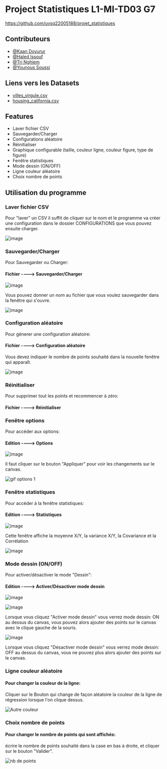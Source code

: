 
# Project Statistiques L1-MI-TD03 G7

https://github.com/uvsq22005188/projet_statistiques


## Contributeurs

- [@Kaan Doyurur](https://www.github.com/uvsq22005188)
- [@Haled Issouf](https://www.github.com/)
- [@Tri Nghiem](https://www.github.com/)
- [@Younous Soussi](https://www.github.com/)


## Liens vers les Datasets

 - [villes_virgule.csv](https://moodle.uvsq.fr/moodle2022/mod/resource/view.php?id=55489)
 - [housing_california.csv](https://www.kaggle.com/datasets/camnugent/california-housing-prices)
 

## Features

- Laver fichier CSV
- Sauvegarder/Charger
- Configurations aléatoire
- Réinitialiser
- Graphique configurable (taille, couleur ligne, couleur figure, type de figure)
- Fenêtre statistiques
- Mode dessin (ON/OFF)
- Ligne couleur aléatoire
- Choix nombre de points



## Utilisation du programme

### Laver fichier CSV
Pour "laver" un CSV il suffit de cliquer sur le nom et le programme va créer une configuration dans le dossier CONFIGURATIONS que vous pouvez ensuite charger.

![image](https://user-images.githubusercontent.com/71555245/162650340-b73834b8-64ea-4d38-890f-21768d671a85.png)

### Sauvegarder/Charger
Pour Sauvegarder ou Charger: 
#### Fichier ----> Sauvegarder/Charger

![image](https://user-images.githubusercontent.com/71555245/162649635-c548b079-928d-426d-865b-1bcfdcb0de7e.png)

Vous pouvez donner un nom au fichier que vous voulez sauvegarder dans la fenêtre qui s'ouvre.


![image](https://user-images.githubusercontent.com/71555245/162653485-e716897f-a538-40bc-b48f-39a1afc63a58.png)

### Configuration aléatoire
Pour génerer une configuration aléatoire:
#### Fichier ----> Configuration aléatoire

Vous devez indiquer le nombre de points souhaité dans la nouvelle fenêtre qui apparaît.

![image](https://user-images.githubusercontent.com/71555245/167167335-0c19f2cc-e330-4bd6-a770-8856673a86e4.png)


### Réinitialiser

Pour supprimer tout les points et recommencer à zéro:
#### Fichier ----> Réinitialiser


### Fenêtre options
Pour accéder aux options:
#### Edition ----> Options
![image](https://user-images.githubusercontent.com/71555245/162651551-0f689f69-30bf-4688-804c-d6714e77f737.png)

Il faut cliquer sur le bouton "Appliquer" pour voir les changements sur le canvas.

![gif options 1](https://user-images.githubusercontent.com/71555245/162650821-3ded4883-577e-4caf-a0a0-e8fde6b42710.gif)

### Fenêtre statistiques

Pour accéder à la fenêtre statistiques:
#### Edition ----> Statistiques 

![image](https://user-images.githubusercontent.com/71555245/162651599-94e8aa8b-7cb5-451b-94ee-8de4391f4771.png)

Cette fenêtre affiche la moyenne X/Y, la variance X/Y, la Covariance et la Corrélation 

![image](https://user-images.githubusercontent.com/71555245/162650462-899463cf-2b6c-45dd-bcb1-2fda018bdc81.png)
### Mode dessin (ON/OFF)
Pour activer/désactiver le mode "Dessin":
#### Edition ----> Activer/Désactiver mode dessin

![image](https://user-images.githubusercontent.com/71555245/162649699-11606dce-c95b-475b-bf76-28abd1627b48.png)

![image](https://user-images.githubusercontent.com/71555245/162649837-432aa80d-b217-4674-9f35-26e09a44daf1.png)

Lorsque vous cliquez "Activer mode dessin" vous verrez mode dessin: ON au dessus du canvas, vous pouvez alors ajouter des points sur le canvas avec le clique gauche de la souris.

![image](https://user-images.githubusercontent.com/71555245/162649792-0366787f-37fc-4c70-b7d2-add6e555317d.png)

Lorsque vous cliquez "Désactiver mode dessin" vous verrez mode dessin: OFF au dessus du canvas, vous ne pouvez plus alors ajouter des points sur le canvas.

### Ligne couleur aléatoire
#### Pour changer la couleur de la ligne: 
Cliquer sur le Bouton qui change de façon aléatoire la couleur de la ligne de régression lorsque l'on clique dessus.

![Autre couleur](https://user-images.githubusercontent.com/71555245/162651775-9a724860-4421-4337-8672-736168c1717c.gif)

### Choix nombre de points
#### Pour changer le nombre de points qui sont affichés:
écrire le nombre de points souhaité dans la case en bas à droite, et cliquer sur le bouton "Valider".

![nb de points](https://user-images.githubusercontent.com/71555245/162651998-8b73e219-fc3c-48b7-a6e2-667f9f7586ef.gif)


